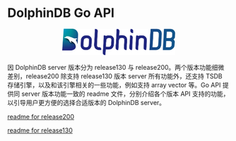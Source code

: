 # DolphinDB Go API

<p align='center'>
    <img src='./images/ddb.svg' alt='DolphinDB' width='256'>
</p>

因 DolphinDB server 版本分为 release130 与 release200。两个版本功能细微差别，release200 除支持 release130 版本 server 所有功能外，还支持 TSDB 存储引擎，以及和该引擎相关的一些功能，例如支持 array vector 等。Go API 提供同 server 版本功能一致的 readme 文件，分别介绍各个版本 API 支持的功能，以引导用户更方便的选择合适版本的 DolphinDB server。

[readme for release200](https://github.com/dolphindb/api-go/blob/release200/README.md)

[readme for release130](https://github.com/dolphindb/api-go/blob/release130/README.md)

